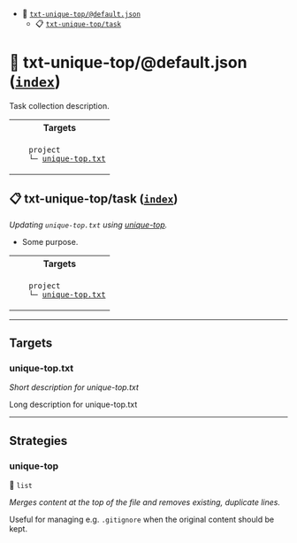 - <a name="mock-plugin-task-idx-ref-txt-unique-topdefaultjson">:open_file_folder:</a> <a href="#mock-plugin-task-ref-txt-unique-topdefaultjson">`txt-unique-top/@default.json`</a>
  - <a name="mock-plugin-task-idx-ref-txt-unique-toptask">:clipboard:</a> <a href="#mock-plugin-task-ref-txt-unique-toptask">`txt-unique-top/task`</a>

# :open_file_folder: <a name="mock-plugin-task-ref-txt-unique-topdefaultjson">txt-unique-top/@default.json</a> (<a href="#mock-plugin-task-idx-ref-txt-unique-topdefaultjson">`index`</a>)

Task collection description.

<table>
  <tbody>
    <tr>
      <th>Targets</th>
    </tr>
    <tr>
      <td align="left" valign="top">
        <ul>
<code>project</code><br/>
<code>└─&nbsp;<a href="#mock-plugin-target-ref-unique-toptxt">unique-top.txt</a></code><br/>
        </ul>
      </td>
    </tr>
  </tbody>
</table>

## :clipboard: <a name="mock-plugin-task-ref-txt-unique-toptask">txt-unique-top/task</a> (<a href="#mock-plugin-task-idx-ref-txt-unique-toptask">`index`</a>)

_Updating `unique-top.txt` using <a href="#mock-plugin-strat-ref-unique-top">unique-top</a>._

- Some purpose.

<table>
  <tbody>
    <tr>
      <th>Targets</th>
    </tr>
    <tr>
      <td align="left" valign="top">
        <ul>
<code>project</code><br/>
<code>└─&nbsp;<a href="#mock-plugin-target-ref-unique-toptxt">unique-top.txt</a></code><br/>
        </ul>
      </td>
    </tr>
  </tbody>
</table>

------

## Targets

### <a name="mock-plugin-target-ref-unique-toptxt">unique-top.txt</a>  

*Short description for unique-top.txt*

Long description for unique-top.txt

------

## Strategies

### <a name="mock-plugin-strat-ref-unique-top">unique-top</a>  

:small_blue_diamond: `list`

*Merges content at the top of the file and removes existing, duplicate lines.*

Useful for managing e.g. `.gitignore` when the original content should be kept.

